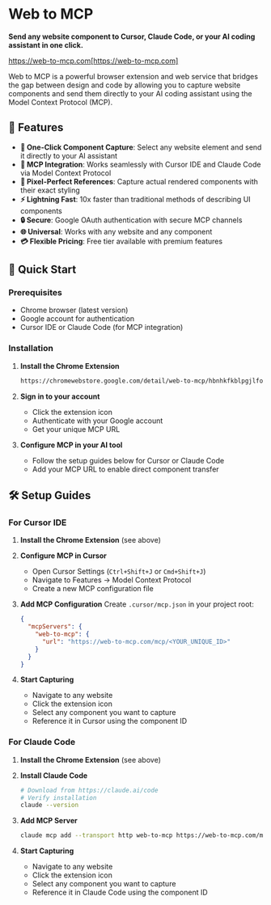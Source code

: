 # Web to MCP

**Send any website component to Cursor, Claude Code, or your AI coding assistant in one click.**

https://web-to-mcp.com[https://web-to-mcp.com]

Web to MCP is a powerful browser extension and web service that bridges the gap between design and code by allowing you to capture website components and send them directly to your AI coding assistant using the Model Context Protocol (MCP).

## 🌟 Features

- **🎯 One-Click Component Capture**: Select any website element and send it directly to your AI assistant
- **🔗 MCP Integration**: Works seamlessly with Cursor IDE and Claude Code via Model Context Protocol
- **🎨 Pixel-Perfect References**: Capture actual rendered components with their exact styling
- **⚡ Lightning Fast**: 10x faster than traditional methods of describing UI components
- **🔒 Secure**: Google OAuth authentication with secure MCP channels
- **🌐 Universal**: Works with any website and any component
- **💳 Flexible Pricing**: Free tier available with premium features

## 🚀 Quick Start

### Prerequisites

- Chrome browser (latest version)
- Google account for authentication
- Cursor IDE or Claude Code (for MCP integration)

### Installation

1. **Install the Chrome Extension**
   ```bash
   https://chromewebstore.google.com/detail/web-to-mcp/hbnhkfkblpgjlfonnikijlofeiabolmi
   ```

2. **Sign in to your account**
   - Click the extension icon
   - Authenticate with your Google account
   - Get your unique MCP URL

3. **Configure MCP in your AI tool**
   - Follow the setup guides below for Cursor or Claude Code
   - Add your MCP URL to enable direct component transfer

## 🛠️ Setup Guides

### For Cursor IDE

1. **Install the Chrome Extension** (see above)

2. **Configure MCP in Cursor**
   - Open Cursor Settings (`Ctrl+Shift+J` or `Cmd+Shift+J`)
   - Navigate to Features → Model Context Protocol
   - Create a new MCP configuration file

3. **Add MCP Configuration**
   Create `.cursor/mcp.json` in your project root:
   ```json
   {
     "mcpServers": {
       "web-to-mcp": {
         "url": "https://web-to-mcp.com/mcp/<YOUR_UNIQUE_ID>"
       }
     }
   }
   ```

4. **Start Capturing**
   - Navigate to any website
   - Click the extension icon
   - Select any component you want to capture
   - Reference it in Cursor using the component ID

### For Claude Code

1. **Install the Chrome Extension** (see above)

2. **Install Claude Code**
   ```bash
   # Download from https://claude.ai/code
   # Verify installation
   claude --version
   ```

3. **Add MCP Server**
   ```bash
   claude mcp add --transport http web-to-mcp https://web-to-mcp.com/mcp/<YOUR_UNIQUE_ID>
   ```

4. **Start Capturing**
   - Navigate to any website
   - Click the extension icon
   - Select any component you want to capture
   - Reference it in Claude Code using the component ID
